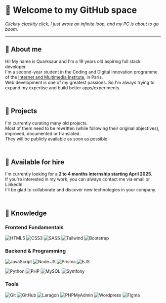 # 🦖 Welcome to my GitHub space
*Clickity clackity click, I just wrote an infinite loop, and my PC is about to go boom.*

---

## 🌱 About me

Hi! My name is Quarksaur and I'm a 19 years old aspiring full stack developer.<br>
I'm a second-year student in the Coding and Digital Innovation programme of the [Internet and Multimedia Institute](https://www.iim.fr/), in Paris.<br>
Web development is one of my greatest passions. So I'm always trying to expand my expertise and build better apps/experiments.

## <br>🚧 Projects

I'm currently curating many old projects.<br>
Most of them need to be rewritten (while following their original objectives), improved, documented or translated.<br>
They will be publicly available as soon as possible.

## <br>📌 Available for hire
I'm currently looking for a **2 to 4 months internship starting April 2025**.<br>
If you're interested in my work, you can always contact me via email or LinkedIn.<br>
I'll be glad to collaborate and discover new technologies in your company.

## <br> 🧠 Knowledge
### Frontend Fundamentals
![HTML5](https://img.shields.io/badge/HTML5-E34F26?style=for-the-badge&logo=html5&logoColor=white) ![CSS3](https://img.shields.io/badge/CSS3-1572B6?style=for-the-badge&logo=css3&logoColor=white) ![SASS](https://img.shields.io/badge/SASS-CC6699?style=for-the-badge&logo=sass&logoColor=white) ![Tailwind](https://img.shields.io/badge/TailwindCSS-06B6D4?style=for-the-badge&logo=tailwindcss&logoColor=white) ![Bootstrap](https://img.shields.io/badge/Bootstrap-7952B3?style=for-the-badge&logo=bootstrap&logoColor=white)

### Backend & Programming
![JavaScript](https://img.shields.io/badge/JavaScript-F7DF1E?style=for-the-badge&logo=javascript&logoColor=black) ![Node.JS](https://img.shields.io/badge/Node.Js-5FA04E?style=for-the-badge&logo=nodedotjs&logoColor=white) ![Prisma](https://img.shields.io/badge/Prisma-2D3748?style=for-the-badge&logo=prisma&logoColor=white) ![EJS](https://img.shields.io/badge/EJS-B4CA65?style=for-the-badge&logo=ejs&logoColor=black)

![Python](https://img.shields.io/badge/Python-3776AB?style=for-the-badge&logo=python&logoColor=white) ![PHP](https://img.shields.io/badge/PHP-777BB4?style=for-the-badge&logo=php&logoColor=white) ![MySQL](https://img.shields.io/badge/MySql-4479A1?style=for-the-badge&logo=mysql&logoColor=white) ![Symfony](https://img.shields.io/badge/Symfony-000000?style=for-the-badge&logo=php&logoColor=white)

### Tools
![Git](https://img.shields.io/badge/Git-F05032?style=for-the-badge&logo=git&logoColor=white) ![GitHub](https://img.shields.io/badge/Github-181717?style=for-the-badge&logo=github&logoColor=white) ![Laragon](https://img.shields.io/badge/Laragon-0E83CD?style=for-the-badge&logo=laragon&logoColor=white) ![PHPMyAdmin](https://img.shields.io/badge/PHPMyAdmin-6C78AF?style=for-the-badge&logo=phpmyadmin&logoColor=white) ![Wordpress](https://img.shields.io/badge/Wordpress-21759B?style=for-the-badge&logo=wordpress&logoColor=white) ![Figma](https://img.shields.io/badge/Figma-F24E1E?style=for-the-badge&logo=figma&logoColor=white)


<!--
**quarksaur/quarksaur** is a ✨ _special_ ✨ repository because its `README.md` (this file) appears on your GitHub profile.

Here are some ideas to get you started:

- 🔭 I’m currently working on ...
- 🌱 I’m currently learning ...
- 👯 I’m looking to collaborate on ...
- 🤔 I’m looking for help with ...
- 💬 Ask me about ...
- 📫 How to reach me: ...
- 😄 Pronouns: ...
- ⚡ Fun fact: ...
-->
